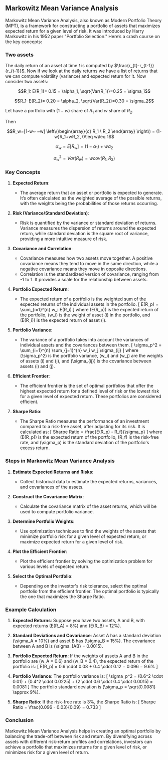 ## **Markowitz Mean Variance Analysis**

Markowitz Mean Variance Analysis, also known as Modern Portfolio Theory (MPT), is a framework for constructing a portfolio of assets that maximizes expected return for a given level of risk. It was introduced by Harry Markowitz in his 1952 paper "Portfolio Selection." Here’s a crash course on the key concepts:

### Two assets 

The daily return of an asset at time $t$ is computed by $\frac{r_{t}-r_{t-1}}{r_{t-1}}$. Now if we look at the daily returns we have a list of returns that we can compute volatility (variance) and expected return for it. Now consider two assets:

$$R_1: E(R_1)= 0.15 = \alpha_1, \sqrt{Var(R_1)}=0.25 = \sigma_1$$

$$R_1: E(R_2)= 0.20 = \alpha_2, \sqrt{Var(R_2)}=0.30 = \sigma_2$$

Let have a portfolio with $(1-w)$ share of $R_1$ and $w$ share of $R_2$. 

Then 

$$R_w=[1-w~ ~w] \left\(\begin{array}{c} R_1 \ R_2
\end{array} \right\) = (1-w)R_1+wR_2, 0\leq w\leq 1$$

$$\alpha_w=E[R_w]=(1-\alpha_1)+w\alpha_2$$

$$\sigma_w^2=Var(R_w)= w cov(R_1,R_2) $$



### Key Concepts

1. **Expected Return**:
   - The average return that an asset or portfolio is expected to generate. It’s often calculated as the weighted average of the possible returns, with the weights being the probabilities of those returns occurring.

2. **Risk (Variance/Standard Deviation)**:
   - Risk is quantified by the variance or standard deviation of returns. Variance measures the dispersion of returns around the expected return, while standard deviation is the square root of variance, providing a more intuitive measure of risk.

3. **Covariance and Correlation**:
   - Covariance measures how two assets move together. A positive covariance means they tend to move in the same direction, while a negative covariance means they move in opposite directions.
   - Correlation is the standardized version of covariance, ranging from -1 to 1. It provides a scale for the relationship between assets.

4. **Portfolio Expected Return**:
   - The expected return of a portfolio is the weighted sum of the expected returns of the individual assets in the portfolio.
   \[
   E(R_p) = \sum_{i=1}^{n} w_i E(R_i)
   \]
   where \(E(R_p)\) is the expected return of the portfolio, \(w_i\) is the weight of asset \(i\) in the portfolio, and \(E(R_i)\) is the expected return of asset \(i\).

5. **Portfolio Variance**:
   - The variance of a portfolio takes into account the variances of individual assets and the covariances between them.
   \[
   \sigma_p^2 = \sum_{i=1}^{n} \sum_{j=1}^{n} w_i w_j \sigma_{ij}
   \]
   where \(\sigma_p^2\) is the portfolio variance, \(w_i\) and \(w_j\) are the weights of assets \(i\) and \(j\), and \(\sigma_{ij}\) is the covariance between assets \(i\) and \(j\).

6. **Efficient Frontier**:
   - The efficient frontier is the set of optimal portfolios that offer the highest expected return for a defined level of risk or the lowest risk for a given level of expected return. These portfolios are considered efficient.

7. **Sharpe Ratio**:
   - The Sharpe Ratio measures the performance of an investment compared to a risk-free asset, after adjusting for its risk. It is calculated as:
   \[
   Sharpe Ratio = \frac{E(R_p) - R_f}{\sigma_p}
   \]
   where \(E(R_p)\) is the expected return of the portfolio, \(R_f\) is the risk-free rate, and \(\sigma_p\) is the standard deviation of the portfolio's excess return.

### Steps in Markowitz Mean Variance Analysis

1. **Estimate Expected Returns and Risks**:
   - Collect historical data to estimate the expected returns, variances, and covariances of the assets.

2. **Construct the Covariance Matrix**:
   - Calculate the covariance matrix of the asset returns, which will be used to compute portfolio variance.

3. **Determine Portfolio Weights**:
   - Use optimization techniques to find the weights of the assets that minimize portfolio risk for a given level of expected return, or maximize expected return for a given level of risk.

4. **Plot the Efficient Frontier**:
   - Plot the efficient frontier by solving the optimization problem for various levels of expected return.

5. **Select the Optimal Portfolio**:
   - Depending on the investor's risk tolerance, select the optimal portfolio from the efficient frontier. The optimal portfolio is typically the one that maximizes the Sharpe Ratio.

### Example Calculation

1. **Expected Returns**:
   Suppose you have two assets, A and B, with expected returns \(E(R_A) = 8\%\) and \(E(R_B) = 12\%\).

2. **Standard Deviations and Covariance**:
   Asset A has a standard deviation \(\sigma_A = 10\%\) and asset B has \(\sigma_B = 15\%\). The covariance between A and B is \(\sigma_{AB} = 0.0015\).

3. **Portfolio Expected Return**:
   If the weights of assets A and B in the portfolio are \(w_A = 0.6\) and \(w_B = 0.4\), the expected return of the portfolio is:
   \[
   E(R_p) = 0.6 \cdot 0.08 + 0.4 \cdot 0.12 = 0.096 = 9.6\%
   \]

4. **Portfolio Variance**:
   The portfolio variance is:
   \[
   \sigma_p^2 = (0.6^2 \cdot 0.01) + (0.4^2 \cdot 0.0225) + (2 \cdot 0.6 \cdot 0.4 \cdot 0.0015) = 0.0081
   \]
   The portfolio standard deviation is \(\sigma_p = \sqrt{0.0081} \approx 9\%\).

5. **Sharpe Ratio**:
   If the risk-free rate is 3%, the Sharpe Ratio is:
   \[
   Sharpe Ratio = \frac{0.096 - 0.03}{0.09} = 0.733
   \]

### Conclusion
Markowitz Mean Variance Analysis helps in creating an optimal portfolio by balancing the trade-off between risk and return. By diversifying across assets with different risk-return profiles and correlations, investors can achieve a portfolio that maximizes returns for a given level of risk, or minimizes risk for a given level of return.
